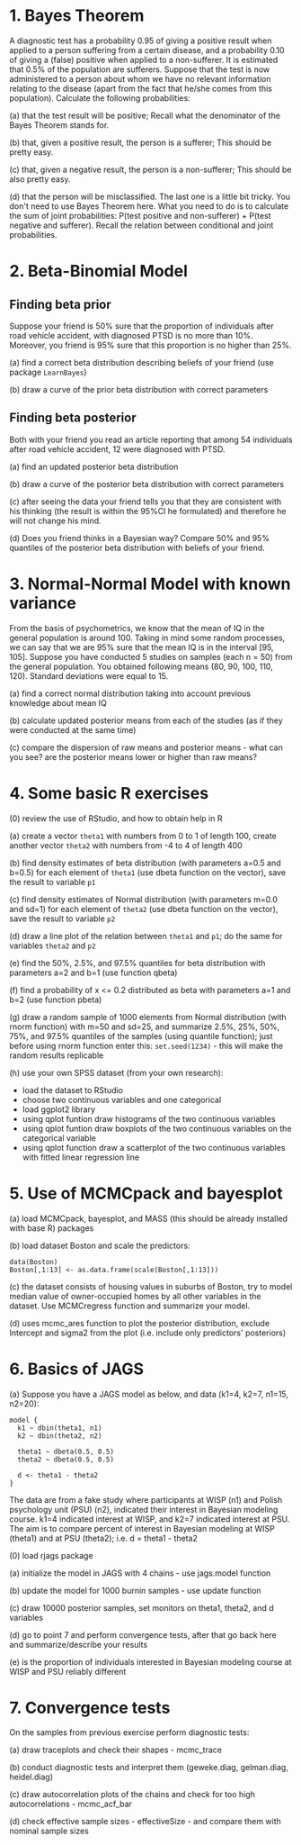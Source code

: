 # 1. Bayes Theorem
A diagnostic test has a probability 0.95 of giving a positive result when applied to a person suffering
from a certain disease, and a probability 0.10 of giving a (false) positive when applied to a non-sufferer. It is
estimated that 0.5% of the population are sufferers. Suppose that the test is now administered to a person about
whom we have no relevant information relating to the disease (apart from the fact that he/she comes from this
population). Calculate the following probabilities:

(a) that the test result will be positive;
Recall what the denominator of the Bayes Theorem stands for.

(b) that, given a positive result, the person is a sufferer;
This should be pretty easy.

(c) that, given a negative result, the person is a non-sufferer;
This should be also pretty easy.

(d) that the person will be misclassified.
The last one is a little bit tricky. You don't need to use Bayes Theorem here.
What you need to do is to calculate the sum of joint probabilities: P(test positive and non-sufferer) + P(test negative and sufferer).
Recall the relation between conditional and joint probabilities.

# 2. Beta-Binomial Model

## Finding beta prior
Suppose your friend is 50% sure that the proportion of individuals after road vehicle accident, with diagnosed PTSD is no more than 10%.
Moreover, you friend is 95% sure that this proportion is no higher than 25%.

(a) find a correct beta distribution describing beliefs of your friend (use package `LearnBayes`)

(b) draw a curve of the prior beta distribution with correct parameters

## Finding beta posterior
Both with your friend you read an article reporting that among 54 individuals after road vehicle accident, 12 were diagnosed with PTSD.

(a) find an updated posterior beta distribution

(b) draw a curve of the posterior beta distribution with correct parameters

(c) after seeing the data your friend tells you that they are consistent with his thinking (the result is within the 95%CI he formulated) and therefore he will not change his mind.

(d) Does you friend thinks in a Bayesian way? Compare 50% and 95% quantiles of the posterior beta distribution with beliefs of your friend.

# 3. Normal-Normal Model with known variance

From the basis of psychometrics, we know that the mean of IQ in the general population is around 100. Taking in mind some random processes, we can say that we are 95% sure that the mean IQ is in the interval [95, 105]. Suppose you have conducted 5 studies on samples (each n = 50) from the general population. You obtained following means (80, 90, 100, 110, 120). Standard deviations were equal to 15.

(a) find a correct normal distribution taking into account previous knowledge about mean IQ

(b) calculate updated posterior means from each of the studies (as if they were conducted at the same time)

(c) compare the dispersion of raw means and posterior means - what can you see? are the posterior means lower or higher than raw means?

# 4. Some basic R exercises

(0) review the use of RStudio, and how to obtain help in R

(a) create a vector `theta1` with numbers from 0 to 1 of length 100, create another vector `theta2` with numbers from -4 to 4 of length 400

(b) find density estimates of beta distribution (with parameters a=0.5 and b=0.5) for each element of `theta1` (use dbeta function on the vector), save the result to variable `p1`

(c) find density estimates of Normal distribution (with parameters m=0.0 and sd=1) for each element of `theta2` (use dbeta function on the vector), save the result to variable `p2`  

(d) draw a line plot of the relation between `theta1` and `p1`; do the same for variables `theta2` and `p2`

(e) find the 50%, 2.5%, and 97.5% quantiles for beta distribution with parameters a=2 and b=1 (use function qbeta)

(f) find a probability of x <= 0.2 distributed as beta with parameters a=1 and b=2 (use function pbeta)

(g) draw a random sample of 1000 elements from Normal distribution (with rnorm function) with m=50 and sd=25, and summarize 2.5%, 25%, 50%, 75%, and 97.5% quantiles of the samples (using quantile function); just before using rnorm function enter this: `set.seed(1234)` - this will make the random results replicable

(h) use your own SPSS dataset (from your own research):
- load the dataset to RStudio
- choose two continuous variables and one categorical
- load ggplot2 library
- using qplot funtion draw histograms of the two continuous variables
- using qplot funtion draw boxplots of the two continuous variables on the categorical variable
- using qplot function draw a scatterplot of the two continuous variables with fitted linear regression line

# 5. Use of MCMCpack and bayesplot

(a) load MCMCpack, bayesplot, and MASS (this should be already installed with base R) packages

(b) load dataset Boston and scale the predictors:
```
data(Boston)
Boston[,1:13] <- as.data.frame(scale(Boston[,1:13]))
```
(c) the dataset consists of housing values in suburbs of Boston, try to model median value of owner-occupied homes by all other variables in the dataset.
Use MCMCregress function and summarize your model.

(d) uses mcmc_ares function to plot the posterior distribution, exclude Intercept and sigma2 from the plot (i.e. include only predictors' posteriors)

# 6. Basics of JAGS

(a) Suppose you have a JAGS model as below, and data (k1=4, k2=7, n1=15, n2=20):

```
model {
  k1 ~ dbin(theta1, n1)
  k2 ~ dbin(theta2, n2)

  theta1 ~ dbeta(0.5, 0.5)
  theta2 ~ dbeta(0.5, 0.5)

  d <- theta1 - theta2
}
```
The data are from a fake study where participants at WISP (n1) and Polish psychology unit (PSU) (n2), indicated their interest in Bayesian modeling course.
k1=4 indicated interest at WISP, and k2=7 indicated interest at PSU.
The aim is to compare percent of interest in Bayesian modeling at WISP (theta1) and at PSU (theta2); i.e. d = theta1 - theta2

(0) load rjags package

(a) initialize the model in JAGS with 4 chains - use jags.model function

(b) update the model for 1000 burnin samples - use update function

(c) draw 10000 posterior samples, set monitors on theta1, theta2, and d variables

(d) go to point 7 and perform convergence tests, after that go back here and summarize/describe your results

(e) is the proportion of individuals interested in Bayesian modeling course at WISP and PSU reliably different

# 7. Convergence tests

On the samples from previous exercise perform diagnostic tests:

(a) draw traceplots and check their shapes - mcmc_trace

(b) conduct diagnostic tests and interpret them (geweke.diag, gelman.diag, heidel.diag)

(c) draw autocorrelation plots of the chains and check for too high autocorrelations - mcmc_acf_bar

(d) check effective sample sizes - effectiveSize - and compare them with nominal sample sizes

